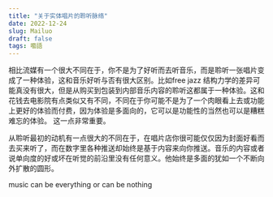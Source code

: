```yaml
---
title: "关于实体唱片的聆听脉络"
date: 2022-12-24
slug: Mailuo
draft: false
tags: 囈語
---
```


相比流媒有一个很大不同在于，你不是为了好听而去听音乐，而是聆听一张唱片变成了一种体验，这和音乐好听与否有很大区别。比如free jazz 结构力学的差异可能真没有很大，但是从购买到包装到内部音乐内容的聆听这都属于一种体验。这和花钱去电影院有点类似又有不同，不同在于你可能不是为了一个肉眼看上去或功能上更好的体验而付费，因为体验是多面向的，它可以是功能性的当然也可以是糟糕难忘的体验。 这一点非常重要。

从聆听最初的动机有一点很大的不同在于，在唱片店你很可能仅仅因为封面好看而去买来听了，而在数字里各种推送却始终是基于内容来向你推送。音乐的内容或者说单向度的好或坏在听觉的前沿里没有任何意义。他始终是多面的犹如一个不断向外扩散的圆形。

music can be everything or can be nothing

